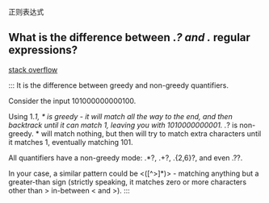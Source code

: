 正则表达式

## What is the difference between .*? and .* regular expressions?

[stack overflow](https://stackoverflow.com/questions/3075130/what-is-the-difference-between-and-regular-expressions)

:::
It is the difference between greedy and non-greedy quantifiers.

Consider the input 101000000000100.

Using 1.*1, * is greedy - it will match all the way to the end, and then backtrack until it can match 1, leaving you with 1010000000001.
.*? is non-greedy. * will match nothing, but then will try to match extra characters until it matches 1, eventually matching 101.

All quantifiers have a non-greedy mode: .*?, .+?, .{2,6}?, and even .??.

In your case, a similar pattern could be <([^>]*)> - matching anything but a greater-than sign (strictly speaking, it matches zero or more characters other than > in-between < and >).
:::


